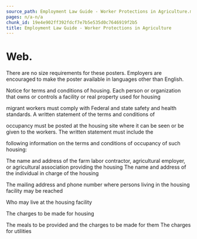 ```yaml
---
source_path: Employment Law Guide - Worker Protections in Agriculture.md
pages: n/a-n/a
chunk_id: 19e4e902ff392fdcf7e7b5e535d0c7646919f2b5
title: Employment Law Guide - Worker Protections in Agriculture
---
```

# Web.

There are no size requirements for these posters. Employers are encouraged to make the poster available in languages other than English.

Notice for terms and conditions of housing. Each person or organization that owns or controls a facility or real property used for housing

migrant workers must comply with Federal and state safety and health standards. A written statement of the terms and conditions of

occupancy must be posted at the housing site where it can be seen or be given to the workers. The written statement must include the

following information on the terms and conditions of occupancy of such housing:

The name and address of the farm labor contractor, agricultural employer, or agricultural association providing the housing The name and address of the individual in charge of the housing

The mailing address and phone number where persons living in the housing facility may be reached

Who may live at the housing facility

The charges to be made for housing

The meals to be provided and the charges to be made for them The charges for utilities
